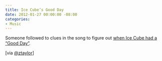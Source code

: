 ```yaml
---
title: Ice Cube’s Good Day
date: 2012-01-27 00:00:00 -08:00
categories:
- Music
---
```


<p>Someone followed to clues in the song to figure out <a href="http://murkavenue.tumblr.com/post/16553509655/i-found-ice-cubes-good-day">when Ice Cube had a “Good Day”</a>.</p>

<p>[via <a href="http://twitter.com/ztaylor">@ztaylor</a>]</p>
